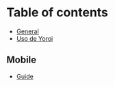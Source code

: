 # Table of contents

* [General](README.md)
* [Uso de Yoroi](yoroi-usage.md)

## Mobile

* [Guide](mobile/guide.md)


